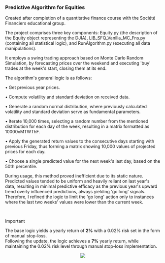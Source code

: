 ### Predictive Algorithm for Equities 
Created after completion of a quantitative finance course with the Société Financiers educational group.

The project comprises three key components: Equity.py (the description of the Equity object representing the DJIA), LIB_SFQ_Vanilla_MC_Fns.py (containing all statistical logic), and RunAlgorithm.py (executing all data manipulations).

It employs a swing trading approach based on Monte Carlo Random Simulation, by forecasting prices over the weekend and executing 'buy' trades at the week's start, closing them at its end.


The algorithm's general logic is as follows:

&bullet; Get previous year prices.

&bullet; Compute volatility and standard deviation on received data.

&bullet; Generate a random normal distribution, where previously calculated volatility and standard deviation serve as fundamental parameters.

&bullet; Iterate 10,000 times, selecting a random number from the mentioned distribution for each day of the week, resulting in a matrix formatted as 10000xMTWThF.

&bullet; Apply the generated return values to the consecutive days starting with previous Friday, thus forming a matrix showing 10,000 values of projected prices for each day.

&bullet; Choose a single predicted value for the next week's last day, based on the 50th percentile.



During usage, this method proved inefficient due to its static nature. Predicted values tended to be uniform and heavily reliant on last year's data, resulting in minimal predictive efficacy as the previous year's upward trend overly influenced predictions, always yielding 'go long' signals. Therefore, I refined the logic to limit the 'go long' action only to instances where the last two weeks' values were lower than the current week.

<br>

>[!IMPORTANT]
>The base logic yields a yearly return of **2%** with a 0.02% risk set in the form of manual stop-loss.<br>
>Following the update, the logic achieves a **7%** yearly return, while maintaining the 0.02% risk level through manual stop-loss implementation.
<div align="center">
<img src="https://raw.githubusercontent.com/debitcash/Trading-robot/master/Results.png">
</div>
